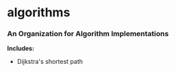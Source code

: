 # algorithms
### An Organization for Algorithm Implementations

**Includes:**
- Dijkstra's shortest path
